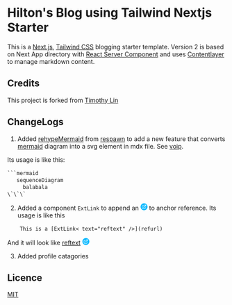 
# Hilton's Blog using Tailwind Nextjs Starter

This is a [Next.js](https://nextjs.org/), [Tailwind CSS](https://tailwindcss.com/) blogging starter template. Version 2 is based on Next App directory with [React Server Component](https://nextjs.org/docs/getting-started/react-essentials#server-components) and uses [Contentlayer](https://www.contentlayer.dev/) to manage markdown content.


## Credits

This project is forked from [Timothy Lin](https://www.timlrx.com)

## ChangeLogs

1. Added [rehypeMermaid](https://github.com/natikgadzhi/respawn-io/blob/main/lib/rehypeMermaid.ts) from [respawn](https://github.com/natikgadzhi/respawn-io) to add a new feature that converts [mermaid](https://mermaid.js.org/) diagram into a svg element in mdx file. See [voip](https://hiltonchiang.github.io/blog/voip).

Its usage is like this:

```
```mermaid
   sequenceDiagram
     balabala
\`\`\`
```

2. Added a component `ExtLink` to append an ![icon](/public/static/images/extlink.png) to anchor reference. Its usage is like this 

```
    This is a [ExtLink< text="reftext" />](refurl)
```

And it will look like [reftext](refurl) ![icon](/public/static/images/extlink.png)

3. Added profile catagories


## Licence

[MIT](https://github.com/timlrx/tailwind-nextjs-starter-blog/blob/main/LICENSE) 

